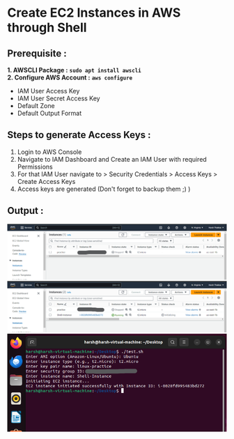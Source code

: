 # Create EC2 Instances in AWS through Shell

## Prerequisite : 
**1. AWSCLI Package :** **`sudo apt install awscli`**
<br>
**2. Configure AWS Account :** **`aws configure`**
- IAM User Access Key
- IAM User Secret Access Key
- Default Zone
- Default Output Format

## Steps to generate Access Keys : 
1. Login to AWS Console
2. Navigate to IAM Dashboard and Create an IAM User with required Permissions
3. For that IAM User navigate to > Security Credentials > Access Keys > Create Access Keys
4. Access keys are generated (Don't forget to backup them ;) )

## Output : 

<img src="https://github.com/Harsh971/Shell-Scripts/blob/main/AWS/Create%20EC2%20Instance/image1.png">

<img src="https://github.com/Harsh971/Shell-Scripts/blob/main/AWS/Create%20EC2%20Instance/image2.png">

<img src="https://github.com/Harsh971/Shell-Scripts/blob/main/AWS/Create%20EC2%20Instance/image3.png">

